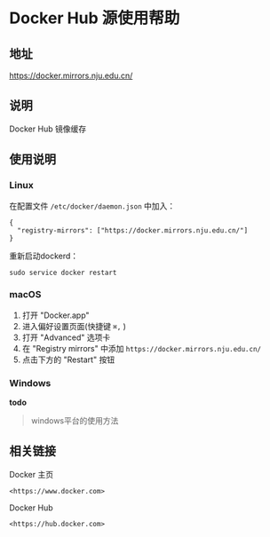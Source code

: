 # Docker Hub 源使用帮助

## 地址

<https://docker.mirrors.nju.edu.cn/>

## 说明

Docker Hub 镜像缓存

## 使用说明

### Linux

在配置文件 `/etc/docker/daemon.json` 中加入：

    {
      "registry-mirrors": ["https://docker.mirrors.nju.edu.cn/"]
    }

重新启动dockerd：

    sudo service docker restart

### macOS

1.  打开 \"Docker.app\"
2.  进入偏好设置页面(快捷键 `⌘,` )
3.  打开 \"Advanced\" 选项卡
4.  在 \"Registry mirrors\" 中添加 `https://docker.mirrors.nju.edu.cn/`
5.  点击下方的 \"Restart\" 按钮

### Windows

**todo**
> windows平台的使用方法


## 相关链接

Docker 主页

    <https://www.docker.com>

Docker Hub

    <https://hub.docker.com>
